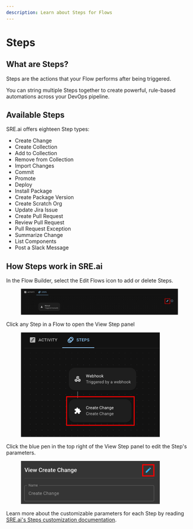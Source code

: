 ```yaml
---
description: Learn about Steps for Flows
---
```


# Steps

## What are Steps?

Steps are the actions that your Flow performs after being triggered.&#x20;

You can string multiple Steps together to create powerful, rule-based automations across your DevOps pipeline.

## Available Steps

SRE.ai offers eighteen Step types:

* Create Change
* Create Collection
* Add to Collection
* Remove from Collection
* Import Changes
* Commit
* Promote
* Deploy
* Install Package
* Create Package Version
* Create Scratch Org
* Update Jira Issue
* Create Pull Request
* Review Pull Request
* Pull Request Exception
* Summarize Change
* List Components
* Post a Slack Message

## How Steps work in SRE.ai

In the Flow Builder, select the Edit Flows icon to add or delete Steps.

<figure><img src="../../.gitbook/assets/EditStepHighlight.png" alt=""><figcaption></figcaption></figure>

Click any Step in a Flow to open the View Step panel

<figure><img src="../../.gitbook/assets/EditStepHighlight2.png" alt="" width="375"><figcaption></figcaption></figure>

Click the blue pen in the top right of the View Step panel to edit the Step's parameters.

<figure><img src="../../.gitbook/assets/ViewStepPanel.png" alt="" width="375"><figcaption></figcaption></figure>

Learn more about the customizable parameters for each Step by reading[ SRE.ai's Steps customization documentation](steps-customization.md).
